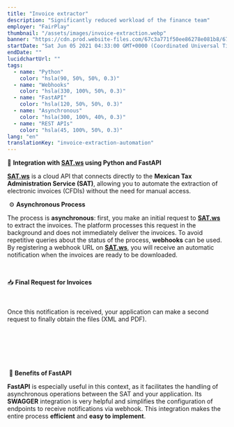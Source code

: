 ```yaml
---
title: "Invoice extractor"
description: "Significantly reduced workload of the finance team"
employer: "FairPlay"
thumbnail: "/assets/images/invoice-extraction.webp"
banner: "https://cdn.prod.website-files.com/67c3a771f50ee86278e081b8/67cbf293d19d256af5e0dccd_67cbd68c8ae8762187bf946d_photo-1551288049-bebda4e38f71.jpeg"
startDate: "Sat Jun 05 2021 04:33:00 GMT+0000 (Coordinated Universal Time)"
endDate: ""
lucidchartUrl: ""
tags:
  - name: "Python"
    color: "hsla(90, 50%, 50%, 0.3)"
  - name: "Webhooks"
    color: "hsla(330, 100%, 50%, 0.3)"
  - name: "FastAPI"
    color: "hsla(120, 50%, 50%, 0.3)"
  - name: "Asynchronous"
    color: "hsla(300, 100%, 40%, 0.3)"
  - name: "REST APIs"
    color: "hsla(45, 100%, 50%, 0.3)"
lang: "en"
translationKey: "invoice-extraction-automation"
---
```


🔗 **Integration with **[**SAT.ws**]()** using Python and FastAPI**
‍

[**SAT.ws**]() is a cloud API that connects directly to the **Mexican Tax Administration Service (SAT)**, allowing you to automate the extraction of electronic invoices (CFDIs) without the need for manual access.

‍
⚙️ **Asynchronous Process**
‍

The process is **asynchronous**: first, you make an initial request to [**SAT.ws**]() to extract the invoices. The platform processes this request in the background and does not immediately deliver the invoices. To avoid repetitive queries about the status of the process, **webhooks** can be used. By registering a webhook URL on [**SAT.ws**](), you will receive an automatic notification when the invoices are ready to be downloaded.

‍

📥 **Final Request for Invoices**

**‍**‍

Once this notification is received, your application can make a second request to finally obtain the files (XML and PDF).

‍

‍

‍

‍
🚀 **Benefits of FastAPI**
‍

**FastAPI** is especially useful in this context, as it facilitates the handling of asynchronous operations between the SAT and your application. Its **SWAGGER** integration is very helpful and simplifies the configuration of endpoints to receive notifications via webhook. This integration makes the entire process **efficient** and **easy to implement**.

‍

‍
